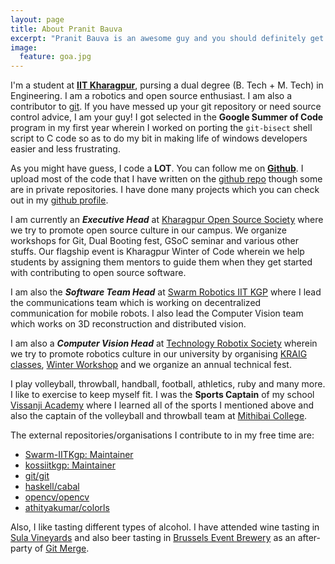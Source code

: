 ```yaml
---
layout: page
title: About Pranit Bauva
excerpt: "Pranit Bauva is an awesome guy and you should definitely get to konw him"
image:
  feature: goa.jpg
---
```


I'm a student at [**IIT Kharagpur**](http://www.iitkgp.ac.in/), pursing a
dual degree (B. Tech + M. Tech) in Engineering. I am a robotics and open
source enthusiast. I am also a contributor to
[git](https://github.com/git/git). If you have messed
up your git repository or need source control advice, I am your guy! I
got selected in the **Google Summer of Code** program in my first year wherein
I worked on porting the `git-bisect` shell script to C code so as to do
my bit in making life of windows developers easier and less frustrating.

As you might have guess, I code a **LOT**. You can follow me on
[**Github**](https://github.com/pranitbauva1997). I upload most of the code
that I have written on the
[github repo](https://github.com/pranitbauva1997?tab=repositories)
though some are in private
repositories. I have done many projects which you can check out in my
[github profile](https://github.com).

I am currently an _**Executive Head**_ at
[Kharagpur Open Source Society](http://kossiitkgp.in/) where we try
to promote open source culture in our campus. We organize workshops
for Git, Dual Booting fest, GSoC seminar and various other stuffs. Our
flagship event is Kharagpur Winter of Code wherein we help students by
assigning them mentors to guide them when they get started with contributing
to open source software.

I am also the _**Software Team Head**_ at
[Swarm Robotics IIT KGP](http://swarm-iitkgp.github.io/)
where I lead the communications team which is
working on decentralized communication for mobile robots. I also lead the
Computer Vision team which works on 3D reconstruction and distributed vision.

I am also a _**Computer Vision Head**_ at
[Technology Robotix Society](https://www.robotix.in/) wherein we try to
promote robotics culture in our university by organising
[KRAIG classes](https://www.robotix.in/kraig/),
[Winter Workshop](https://www.robotix.in/kraig/) and we organize an
annual technical fest.

I play volleyball, throwball, handball, football, athletics, ruby and
many more. I like to exercise to keep myself fit. I was the **Sports
Captain** of my school [Vissanji Academy](http://vissanjiacademy.com/)
where I learned all of the sports I mentioned above and
also the captain of the volleyball and throwball team at
[Mithibai College](http://mithibai.ac.in/).

The external repositories/organisations I contribute to in my free time are:
 - [Swarm-IITKgp: Maintainer](https://github.com/Swarm-IITKgp)
 - [kossiitkgp: Maintainer](https://github.com/kossiitkgp)
 - [git/git](https://github.com/git/git/commits?author=pranitbauva1997)
 - [haskell/cabal](https://github.com/haskell/cabal/commits?author=pranitbauva1997)
 - [opencv/opencv](https://github.com/opencv/opencv/commits?author=pranitbauva1997)
 - [athityakumar/colorls](https://github.com/athityakumar/colorls/commits?author=pranitbauva1997)


Also, I like tasting different types of alcohol. I have attended wine
tasting in [Sula Vineyards](http://www.sulawines.com/) and also beer
tasting in [Brussels Event Brewery](https://www.eventbrewery.eu/) as
an after-party of [Git Merge](http://git-merge.com/).
